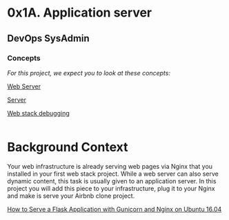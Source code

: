 # 0x1A. Application server
## DevOps  SysAdmin

 <h3 class="panel-title">Concepts</h3>

<em>For this project, we expect you to look at these concepts:</em>




<a href="/concepts/17">Web Server</a>

<a href="/concepts/67">Server</a>

<a href="/concepts/68">Web stack debugging</a>

<img src="https://s3.amazonaws.com/alx-intranet.hbtn.io/uploads/medias/2018/9/c7d1ed0a2e10d1b4e9b3.jpg?X-Amz-Algorithm=AWS4-HMAC-SHA256&amp;X-Amz-Credential=AKIARDDGGGOUSBVO6H7D%2F20240124%2Fus-east-1%2Fs3%2Faws4_request&amp;X-Amz-Date=20240124T155352Z&amp;X-Amz-Expires=86400&amp;X-Amz-SignedHeaders=host&amp;X-Amz-Signature=6488611efcf7a7ecff8b4634703d90fa5c6a8ec0326509dacf08e6700f1f956b" alt="" loading="lazy" style="">


# Background Context


Your web infrastructure is already serving web pages via Nginx that you installed in your first web stack project. While a web server can also serve dynamic content, this task is usually given to an application server. In this project you will add this piece to your infrastructure, plug it to your Nginx and make is serve your Airbnb clone project.

<a href="/rltoken/kpG6RwmwRJHzRmGUM_ERcA" title="How to Serve a Flask Application with Gunicorn and Nginx on Ubuntu 16.04" target="_blank">How to Serve a Flask Application with Gunicorn and Nginx on Ubuntu 16.04</a>

